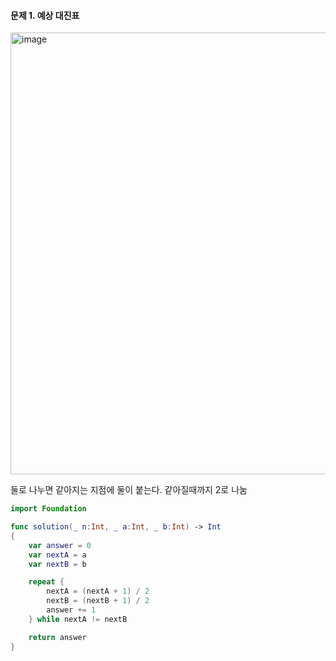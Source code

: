 #### 문제 1. 예상 대진표

<img width="707" alt="image" src="https://github.com/wavve-algorithm/algorithm/assets/68391767/8b0571e9-07de-4b05-89a7-c0b81af45d8d">

둘로 나누면 같아지는 지점에 둘이 붙는다. 같아질때까지 2로 나눔

``` swift
import Foundation

func solution(_ n:Int, _ a:Int, _ b:Int) -> Int
{
    var answer = 0
    var nextA = a
    var nextB = b

    repeat {
        nextA = (nextA + 1) / 2
        nextB = (nextB + 1) / 2
        answer += 1
    } while nextA != nextB

    return answer
}
```

